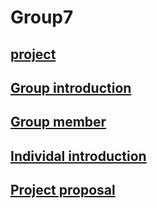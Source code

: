 
# Group7 
## [project](https://github.com/TKUIITFCChang/POSS107G07/blob/master/main.php)
## [Group introduction](https://github.com/TKUIITFCChang/POSS107G07/blob/master/GroupIntroduction.txt)
## [Group member](https://github.com/TKUIITFCChang/POSS107G07/blob/master/groupmember.txt)
## [Individal introduction](https://github.com/TKUIITFCChang/POSS107G07/blob/master/individal%20introduction.txt)
## [Project proposal](https://github.com/TKUIITFCChang/POSS107G07/blob/master/Project/project%20proposal.txt)

